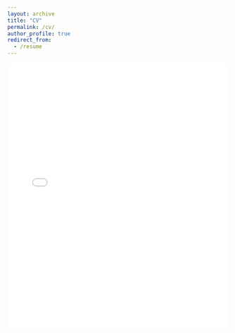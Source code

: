 ```yaml
---
layout: archive
title: "CV"
permalink: /cv/
author_profile: true
redirect_from:
  - /resume
---
```


<iframe src="khainguyen_cvitae.pdf" style="width:100%; height:600px;" frameborder="0"></iframe>
